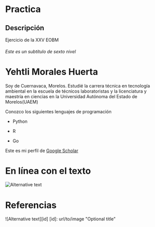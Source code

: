 # Practica

## Descripción
Ejercicio de la XXV EOBM

###### Este es un subtítulo de sexto nivel

Yehtli Morales Huerta
=========
Soy de Cuernavaca, Morelos. Estudié la carrera técnica en tecnología ambiental en la escuela de técnicos laboratoristas y la licenciatura y maestría en ciencias en la Universidad Autónoma del Estado de Morelos(UAEM)

Conozco los siguientes lenguajes de programación
- Python
+ R
* Go

Este es mi perfil de [Google Scholar](https://scholar.google.com/citations?user=gwc8F5AAAAAJ&hl=es)

# En línea con el texto

![Alternative text](/path/to/img.jpg "Optional title")

# Referencias

![Alternative text][id]
[id]: url/to/image "Optional title"
